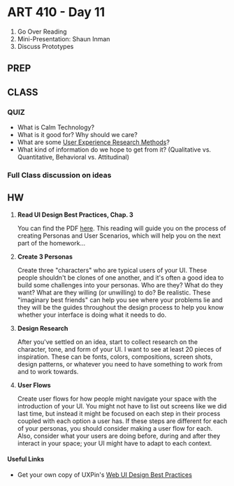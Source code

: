 ART 410 - Day 11
=======================================

1. Go Over Reading
2. Mini-Presentation: Shaun Inman
3. Discuss Prototypes
 


PREP
---------------------------------------



CLASS
---------------------------------------

### QUIZ

- What is Calm Technology?
- What is it good for? Why should we care? 
- What are some [User Experience Research Methods](http://www.nngroup.com/articles/which-ux-research-methods/)? 
- What kind of information do we hope to get from it? (Qualitative vs. Quantitative, Behavioral vs. Attitudinal)





### Full Class discussion on ideas





HW
---------------------------------------


1. **Read UI Design Best Practices, Chap. 3**

	You can find the PDF [here](http://teaching.thomhines.com/resources/UI%20Design%20Best%20Practices,%20Chap.%203.pdf). This reading will guide you on the process of creating Personas and User Scenarios, which will help you on the next part of the homework...


2. **Create 3 Personas** 

	Create three "characters" who are typical users of your UI. These people shouldn't be clones of one another, and it's often a good idea to build some challenges into your personas. Who are they? What do they want? What are they willing (or unwilling) to do? Be realistic. These "imaginary best friends" can help you see where your problems lie and they will be the guides throughout the design process to help you know whether your interface is doing what it needs to do.


3. **Design Research**

	After you've settled on an idea, start to collect research on the character, tone, and form of your UI. I want to see at least 20 pieces of inspiration. These can be fonts, colors, compositions, screen shots, design patterns, or whatever you need to have something to work from and to work towards.


4. **User Flows**

	Create user flows for how people might navigate your space with the introduction of your UI. You might not have to list out screens like we did last time, but instead it might be focused on each step in their process coupled with each option a user has. If these steps are different for each of your personas, you should consider making a user flow for each. Also, consider what your users are doing before, during and after they interact in your space; your UI might have to adapt to each context.






#### Useful Links
- Get your own copy of UXPin's [Web UI Design Best Practices](http://uxpin.com/web-ui-design-best-practices.html)
